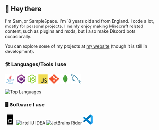 ## 👋 Hey there 

I'm Sam, or SampleSpace. I'm 18 years old and from England. I code a lot, mostly for personal projects. I mainly enjoy making Minecraft related content, such as plugins and mods, but I also make Discord bots occasionally.

You can explore some of my projects at [my website](https://samplespace.dev/) (though it is still in development).

### 🛠️ Languages/Tools I use 

<div id="languages">
  <img src="https://github.com/devicons/devicon/blob/master/icons/java/java-original.svg" height="32" width="32" alt="Java"/>
  <img src="https://github.com/devicons/devicon/blob/master/icons/csharp/csharp-original.svg" height="32" width="32" alt="C#"/>
  <img src="https://github.com/devicons/devicon/blob/master/icons/nodejs/nodejs-original.svg" height="32" width="32" alt="NodeJS"/>
  <img src="https://github.com/devicons/devicon/blob/master/icons/javascript/javascript-original.svg" height="32" width="32" alt="JavaScript"/>
  <img src="https://github.com/devicons/devicon/blob/master/icons/git/git-original.svg" height="32" width="32" alt="Git"/>
  <img src="https://github.com/devicons/devicon/blob/master/icons/mongodb/mongodb-original.svg" height="32" width="32" alt="MongoDB"/>
  <img src="https://github.com/devicons/devicon/blob/master/icons/mysql/mysql-original.svg" height="32" width="32" alt="MySQL"/>
</div>

![Top Languages](https://github-readme-stats.vercel.app/api/top-langs/?username=SampleSpaceDev&theme=github_dark&show_icons=true&hide_border=true)

### 🖥️ Software I use

<div id="software">
  <img src="https://github.com/devicons/devicon/blob/master/icons/ubuntu/ubuntu-plain.svg" height="32" width="32" alt="Ubuntu"/>
  <img src="https://upload.wikimedia.org/wikipedia/commons/9/9c/IntelliJ_IDEA_Icon.svg" height="32" width="32" alt="IntelliJ IDEA"/>
  <img src="https://upload.wikimedia.org/wikipedia/commons/6/6e/JetBrains_Rider_Icon.svg" height="32" width="32" alt="JetBrains Rider"/>
  <img src="https://github.com/devicons/devicon/blob/master/icons/vscode/vscode-original.svg" height="32" width="32" alt="Visual Studio Code"/>
</div>
